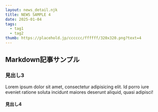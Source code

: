 ```yaml
---
layout: news_detail.njk
title: NEWS SAMPLE 4
date: 2025-01-04
tags:
  - tag1
  - tag2
thumb: https://placehold.jp/cccccc/ffffff/320x320.png?text=4
---
```


## Markdown記事サンプル

### 見出し3
Lorem ipsum dolor sit amet, consectetur adipisicing elit. Id porro iure eveniet ratione soluta incidunt maiores deserunt aliquid, quasi adipisci!


#### 見出し4
